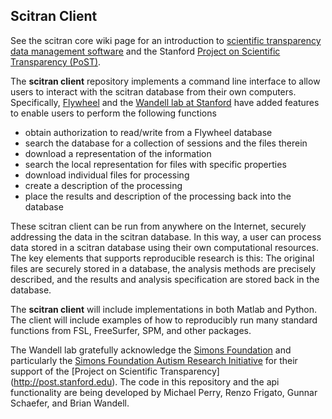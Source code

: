 ## Scitran Client

See the scitran core wiki page for an introduction to [scientific transparency data management software](https://github.com/scitran/core/wiki) and the Stanford [Project on Scientific Transparency (PoST)](http://post.stanford.edu). 

The **scitran client** repository implements a command line interface to allow users to interact with the scitran database from their own computers.  Specifically, [Flywheel](https://flywheel.io) and the [Wandell lab at Stanford](http://web.stanford.edu/~wandell) have added features to enable users to perform the following functions

* obtain authorization to read/write from a Flywheel database
* search the database for a collection of sessions and the files therein
* download a representation of the information
* search the local representation for files with specific properties
* download individual files for processing
* create a description of the processing 
* place the results and description of the processing back into the database

These scitran client can be run from anywhere on the Internet, securely addressing the data in the scitran database. In this way, a user can process data stored in a scitran database using their own computational resources.  The key elements that supports reproducible research is this:  The original files are securely stored in a database, the analysis methods are precisely described, and the results and analysis specification are stored back in the database. 

The **scitran client** will include implementations in both Matlab and Python.  The client will include examples of how to reproducibly run many standard functions from FSL, FreeSurfer, SPM, and other packages.

The Wandell lab gratefully acknowledge the [Simons Foundation](https://www.simonsfoundation.org/) and particularly the [Simons Foundation Autism Research Initiative](https://sfari.org/) for their support of the [Project on Scientific Transparency] (http://post.stanford.edu).  The code in this repository and the api functionality are being developed by Michael Perry, Renzo Frigato, Gunnar Schaefer, and Brian Wandell.
